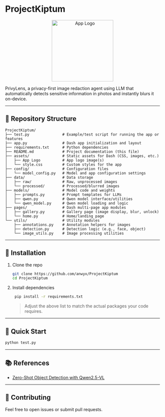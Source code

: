 # ProjectKiptum
<div align="center">
<img width="200" height="200" alt="App Logo" src="https://github.com/user-attachments/assets/dab70112-1c42-4ef0-a576-7d7d9277216a" />
</div>

PrivyLens, a privacy-first image redaction agent using LLM that automatically detects sensitive information in photos and instantly blurs it on-device.

---

## 📁 Repository Structure


```
ProjectKiptum/
├── test.py               # Example/test script for running the app or features
├── app.py                # Dash app initialization and layout
├── requirements.txt      # Python dependencies
├── README.md             # Project documentation (this file)
├── assets/               # Static assets for Dash (CSS, images, etc.)
│   ├── App Logo          # App logo image(s)
│   └── style.css         # Custom styles for the app
├── config/               # Configuration files
│   └── model_config.py   # Model and app configuration settings
├── data/                 # Data storage
│   ├── raw/              # Raw, unprocessed images
│   └── processed/        # Processed/blurred images
├── models/               # Model code and weights
│   ├── prompts.py        # Prompt templates for LLMs
│   ├── qwen.py           # Qwen model interface/utilities
│   └── qwen_model.py     # Qwen model loading and logic
├── pages/                # Dash multi-page app modules
│   ├── gallery.py        # Gallery page (image display, blur, unlock)
│   └── home.py           # Home/landing page
└── utils/                # Utility modules
    ├── annotations.py    # Annotation helpers for images
    ├── detection.py      # Detection logic (e.g., face, object)
    └── image_utils.py    # Image processing utilities
```

---

## 🔧 Installation

1. Clone the repo
   ```bash
   git clone https://github.com/anwyx/ProjectKiptum
   cd ProjectKiptum
   ```

2. Install dependencies
   ```bash
    pip install -r requirements.txt
   ```

   > Adjust the above list to match the actual packages your code requires.

---

## 🚀 Quick Start


```bash
python test.py
```





---

## 📚 References

- [Zero-Shot Object Detection with Qwen2.5-VL](https://github.com/roboflow/notebooks/blob/main/notebooks/zero-shot-object-detection-with-qwen2-5-vl.ipynb)  

---


## 🤝 Contributing

Feel free to open issues or submit pull requests.

